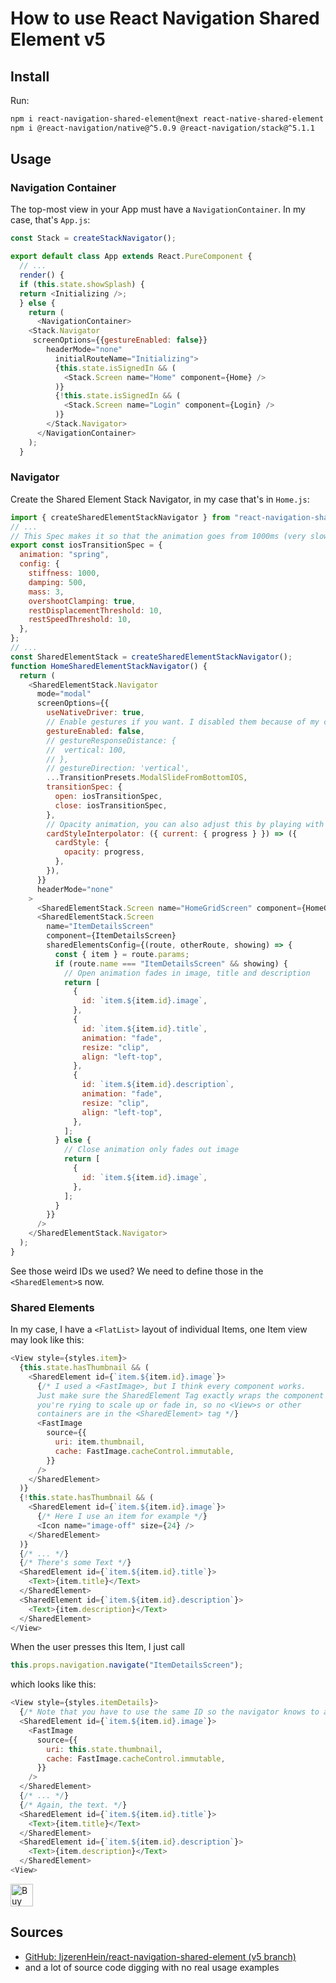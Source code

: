 # How to use React Navigation Shared Element v5

## Install

Run:

```sh
npm i react-navigation-shared-element@next react-native-shared-element
npm i @react-navigation/native@^5.0.9 @react-navigation/stack@^5.1.1
```

## Usage

### Navigation Container

The top-most view in your App must have a `NavigationContainer`. In my case, that's `App.js`:

```js
const Stack = createStackNavigator();

export default class App extends React.PureComponent {
  // ...
  render() {
  if (this.state.showSplash) {
  return <Initializing />;
  } else {
    return (
      <NavigationContainer>
    <Stack.Navigator
     screenOptions={{gestureEnabled: false}}
        headerMode="none"
          initialRouteName="Initializing">
          {this.state.isSignedIn && (
            <Stack.Screen name="Home" component={Home} />
          )}
          {!this.state.isSignedIn && (
            <Stack.Screen name="Login" component={Login} />
          )}
        </Stack.Navigator>
      </NavigationContainer>
    );
  }
```

### Navigator

Create the Shared Element Stack Navigator, in my case that's in `Home.js`:

```js
import { createSharedElementStackNavigator } from "react-navigation-shared-element";
// ...
// This Spec makes it so that the animation goes from 1000ms (very slow) to 500ms (acceptable) speed! You can also remove it if you want.
export const iosTransitionSpec = {
  animation: "spring",
  config: {
    stiffness: 1000,
    damping: 500,
    mass: 3,
    overshootClamping: true,
    restDisplacementThreshold: 10,
    restSpeedThreshold: 10,
  },
};
// ...
const SharedElementStack = createSharedElementStackNavigator();
function HomeSharedElementStackNavigator() {
  return (
    <SharedElementStack.Navigator
      mode="modal"
      screenOptions={{
        useNativeDriver: true,
        // Enable gestures if you want. I disabled them because of my card style interpolator opacity animation
        gestureEnabled: false,
        // gestureResponseDistance: {
        // 	vertical: 100,
        // },
        // gestureDirection: 'vertical',
        ...TransitionPresets.ModalSlideFromBottomIOS,
        transitionSpec: {
          open: iosTransitionSpec,
          close: iosTransitionSpec,
        },
        // Opacity animation, you can also adjust this by playing with transform properties.
        cardStyleInterpolator: ({ current: { progress } }) => ({
          cardStyle: {
            opacity: progress,
          },
        }),
      }}
      headerMode="none"
    >
      <SharedElementStack.Screen name="HomeGridScreen" component={HomeGridScreen} />
      <SharedElementStack.Screen
        name="ItemDetailsScreen"
        component={ItemDetailsScreen}
        sharedElementsConfig={(route, otherRoute, showing) => {
          const { item } = route.params;
          if (route.name === "ItemDetailsScreen" && showing) {
            // Open animation fades in image, title and description
            return [
              {
                id: `item.${item.id}.image`,
              },
              {
                id: `item.${item.id}.title`,
                animation: "fade",
                resize: "clip",
                align: "left-top",
              },
              {
                id: `item.${item.id}.description`,
                animation: "fade",
                resize: "clip",
                align: "left-top",
              },
            ];
          } else {
            // Close animation only fades out image
            return [
              {
                id: `item.${item.id}.image`,
              },
            ];
          }
        }}
      />
    </SharedElementStack.Navigator>
  );
}
```

See those weird IDs we used? We need to define those in the `<SharedElement>`s now.

### Shared Elements

In my case, I have a `<FlatList>` layout of individual Items, one Item view may look like this:

```js
<View style={styles.item}>
  {this.state.hasThumbnail && (
    <SharedElement id={`item.${item.id}.image`}>
      {/* I used a <FastImage>, but I think every component works.
      Just make sure the SharedElement Tag exactly wraps the component
      you're rying to scale up or fade in, so no <View>s or other
      containers are in the <SharedElement> tag */}
      <FastImage
        source={{
          uri: item.thumbnail,
          cache: FastImage.cacheControl.immutable,
        }}
      />
    </SharedElement>
  )}
  {!this.state.hasThumbnail && (
    <SharedElement id={`item.${item.id}.image`}>
      {/* Here I use an item for example */}
      <Icon name="image-off" size={24} />
    </SharedElement>
  )}
  {/* ... */}
  {/* There's some Text */}
  <SharedElement id={`item.${item.id}.title`}>
    <Text>{item.title}</Text>
  </SharedElement>
  <SharedElement id={`item.${item.id}.description`}>
    <Text>{item.description}</Text>
  </SharedElement>
</View>
```

When the user presses this Item, I just call

```js
this.props.navigation.navigate("ItemDetailsScreen");
```

which looks like this:

```js
<View style={styles.itemDetails}>
  {/* Note that you have to use the same ID so the navigator knows to animate this item */}
  <SharedElement id={`item.${item.id}.image`}>
    <FastImage
      source={{
        uri: this.state.thumbnail,
        cache: FastImage.cacheControl.immutable,
      }}
    />
  </SharedElement>
  {/* ... */}
  {/* Again, the text. */}
  <SharedElement id={`item.${item.id}.title`}>
    <Text>{item.title}</Text>
  </SharedElement>
  <SharedElement id={`item.${item.id}.description`}>
    <Text>{item.description}</Text>
  </SharedElement>
<View>
```

<a href='https://ko-fi.com/F1F8CLXG' target='_blank'><img height='36' style='border:0px;height:36px;' src='https://az743702.vo.msecnd.net/cdn/kofi2.png?v=0' border='0' alt='Buy Me a Coffee at ko-fi.com' /></a>

## Sources
* [GitHub: IjzerenHein/react-navigation-shared-element (v5 branch)](https://github.com/IjzerenHein/react-navigation-shared-element/blob/navigation-v5/README.md)
* and a lot of source code digging with no real usage examples